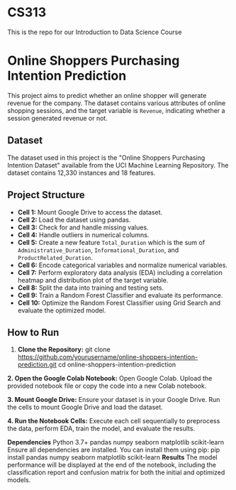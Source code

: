 # CS313
This is the repo for our Introduction to Data Science Course
# Online Shoppers Purchasing Intention Prediction

This project aims to predict whether an online shopper will generate revenue for the company. The dataset contains various attributes of online shopping sessions, and the target variable is `Revenue`, indicating whether a session generated revenue or not.

## Dataset

The dataset used in this project is the "Online Shoppers Purchasing Intention Dataset" available from the UCI Machine Learning Repository. The dataset contains 12,330 instances and 18 features.

## Project Structure

- **Cell 1:** Mount Google Drive to access the dataset.
- **Cell 2:** Load the dataset using pandas.
- **Cell 3:** Check for and handle missing values.
- **Cell 4:** Handle outliers in numerical columns.
- **Cell 5:** Create a new feature `Total_Duration` which is the sum of `Administrative_Duration`, `Informational_Duration`, and `ProductRelated_Duration`.
- **Cell 6:** Encode categorical variables and normalize numerical variables.
- **Cell 7:** Perform exploratory data analysis (EDA) including a correlation heatmap and distribution plot of the target variable.
- **Cell 8:** Split the data into training and testing sets.
- **Cell 9:** Train a Random Forest Classifier and evaluate its performance.
- **Cell 10:** Optimize the Random Forest Classifier using Grid Search and evaluate the optimized model.

## How to Run

1. **Clone the Repository:**
   git clone https://github.com/yourusername/online-shoppers-intention-prediction.git
   cd online-shoppers-intention-prediction
   
**2. Open the Google Colab Notebook:**
Open Google Colab.
Upload the provided notebook file or copy the code into a new Colab notebook.

**3. Mount Google Drive:**
Ensure your dataset is in your Google Drive.
Run the cells to mount Google Drive and load the dataset.

**4. Run the Notebook Cells:**
Execute each cell sequentially to preprocess the data, perform EDA, train the model, and evaluate the results.

**Dependencies**
Python 3.7+
pandas
numpy
seaborn
matplotlib
scikit-learn
Ensure all dependencies are installed. You can install them using pip:
pip install pandas numpy seaborn matplotlib scikit-learn
**Results**
The model performance will be displayed at the end of the notebook, including the classification report and confusion matrix for both the initial and optimized models.
